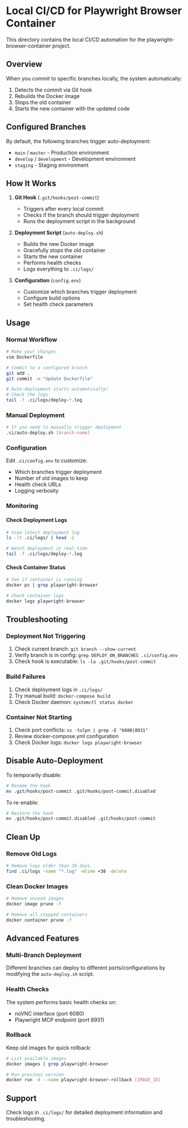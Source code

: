 # Local CI/CD for Playwright Browser Container

This directory contains the local CI/CD automation for the playwright-browser-container project.

## Overview

When you commit to specific branches locally, the system automatically:
1. Detects the commit via Git hook
2. Rebuilds the Docker image
3. Stops the old container
4. Starts the new container with the updated code

## Configured Branches

By default, the following branches trigger auto-deployment:
- `main` / `master` - Production environment
- `develop` / `development` - Development environment  
- `staging` - Staging environment

## How It Works

1. **Git Hook** (`.git/hooks/post-commit`)
   - Triggers after every local commit
   - Checks if the branch should trigger deployment
   - Runs the deployment script in the background

2. **Deployment Script** (`auto-deploy.sh`)
   - Builds the new Docker image
   - Gracefully stops the old container
   - Starts the new container
   - Performs health checks
   - Logs everything to `.ci/logs/`

3. **Configuration** (`config.env`)
   - Customize which branches trigger deployment
   - Configure build options
   - Set health check parameters

## Usage

### Normal Workflow
```bash
# Make your changes
vim Dockerfile

# Commit to a configured branch
git add .
git commit -m "Update Dockerfile"

# Auto-deployment starts automatically!
# Check the logs
tail -f .ci/logs/deploy-*.log
```

### Manual Deployment
```bash
# If you need to manually trigger deployment
.ci/auto-deploy.sh [branch-name]
```

### Configuration

Edit `.ci/config.env` to customize:
- Which branches trigger deployment
- Number of old images to keep
- Health check URLs
- Logging verbosity

### Monitoring

#### Check Deployment Logs
```bash
# View latest deployment log
ls -lt .ci/logs/ | head -2

# Watch deployment in real-time
tail -f .ci/logs/deploy-*.log
```

#### Check Container Status
```bash
# See if container is running
docker ps | grep playwright-browser

# Check container logs
docker logs playwright-browser
```

## Troubleshooting

### Deployment Not Triggering
1. Check current branch: `git branch --show-current`
2. Verify branch is in config: `grep DEPLOY_ON_BRANCHES .ci/config.env`
3. Check hook is executable: `ls -la .git/hooks/post-commit`

### Build Failures
1. Check deployment logs in `.ci/logs/`
2. Try manual build: `docker-compose build`
3. Check Docker daemon: `systemctl status docker`

### Container Not Starting
1. Check port conflicts: `ss -tulpn | grep -E "6080|8931"`
2. Review docker-compose.yml configuration
3. Check Docker logs: `docker logs playwright-browser`

## Disable Auto-Deployment

To temporarily disable:
```bash
# Rename the hook
mv .git/hooks/post-commit .git/hooks/post-commit.disabled
```

To re-enable:
```bash
# Restore the hook
mv .git/hooks/post-commit.disabled .git/hooks/post-commit
```

## Clean Up

### Remove Old Logs
```bash
# Remove logs older than 30 days
find .ci/logs -name "*.log" -mtime +30 -delete
```

### Clean Docker Images
```bash
# Remove unused images
docker image prune -f

# Remove all stopped containers
docker container prune -f
```

## Advanced Features

### Multi-Branch Deployment
Different branches can deploy to different ports/configurations by modifying the `auto-deploy.sh` script.

### Health Checks
The system performs basic health checks on:
- noVNC interface (port 6080)
- Playwright MCP endpoint (port 8931)

### Rollback
Keep old images for quick rollback:
```bash
# List available images
docker images | grep playwright-browser

# Run previous version
docker run -d --name playwright-browser-rollback [IMAGE_ID]
```

## Support

Check logs in `.ci/logs/` for detailed deployment information and troubleshooting.